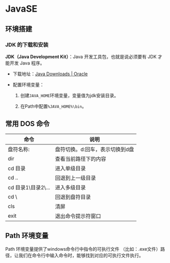 # JavaSE

## 环境搭建

### JDK 的下载和安装

**JDK（Java Development Kit）**：Java 开发工具包，也就是说必须要有 JDK 才能开发 Java 程序。

+ 下载地址：[Java Downloads | Oracle](https://www.oracle.com/java/technologies/downloads/)

+ 配置环境变量：
  
  1. 创建`JAVA_HOME`环境变量，变量值为jdk安装目录。
  
  2. 在Path中配置`%JAVA_HOME%\bin`。

## 常用 DOS 命令

| 命令              | 说明                |
| --------------- | ----------------- |
| 盘符名称:           | 盘符切换。d:回车，表示切换到d盘 |
| dir             | 查看当前路径下的内容        |
| cd 目录           | 进入单级目录            |
| cd ..           | 回退到上一级目录          |
| cd 目录1\目录2\\... | 进入多级目录            |
| cd \            | 回退到盘符目录           |
| cls             | 清屏                |
| exit            | 退出命令提示符窗口         |

## Path 环境变量

Path 环境变量提供了windows命令行中指令的可执行文件 （比如：.exe文件）路径，让我们在命令行中输入命令时，能够找到对应的可执行文件执行。
